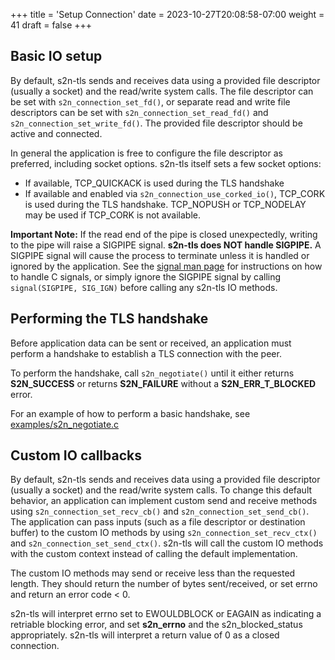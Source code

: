 +++
title = 'Setup Connection'
date = 2023-10-27T20:08:58-07:00
weight = 41
draft = false
+++

## Basic IO setup

By default, s2n-tls sends and receives data using a provided file descriptor
(usually a socket) and the read/write system calls. The file descriptor can be set with
`s2n_connection_set_fd()`, or separate read and write file descriptors can be
set with `s2n_connection_set_read_fd()` and `s2n_connection_set_write_fd()`.
The provided file descriptor should be active and connected.

In general the application is free to configure the file descriptor as preferred,
including socket options. s2n-tls itself sets a few socket options:

* If available, TCP_QUICKACK is used during the TLS handshake
* If available and enabled via `s2n_connection_use_corked_io()`, TCP_CORK is
used during the TLS handshake. TCP_NOPUSH or TCP_NODELAY may be used if TCP_CORK
is not available.

**Important Note:**
If the read end of the pipe is closed unexpectedly, writing to the pipe will raise
a SIGPIPE signal. **s2n-tls does NOT handle SIGPIPE.** A SIGPIPE signal will cause
the process to terminate unless it is handled or ignored by the application.
See the [signal man page](https://linux.die.net/man/2/signal) for instructions on
how to handle C signals, or simply ignore the SIGPIPE signal by calling
`signal(SIGPIPE, SIG_IGN)` before calling any s2n-tls IO methods.

## Performing the TLS handshake

Before application data can be sent or received, an application must perform a handshake
to establish a TLS connection with the peer.

To perform the handshake, call `s2n_negotiate()` until it either returns **S2N_SUCCESS**
or returns **S2N_FAILURE** without a **S2N_ERR_T_BLOCKED** error.

For an example of how to perform a basic handshake, see [examples/s2n_negotiate.c](https://github.com/aws/s2n-tls/blob/main/docs/examples/s2n_negotiate.c)

## Custom IO callbacks

By default, s2n-tls sends and receives data using a provided file descriptor
(usually a socket) and the read/write system calls. To change this default behavior,
an application can implement custom send and receive methods using `s2n_connection_set_recv_cb()`
and `s2n_connection_set_send_cb()`. 
The application can pass inputs (such as a file descriptor or destination buffer)
to the custom IO methods by using `s2n_connection_set_recv_ctx()` and `s2n_connection_set_send_ctx()`.
s2n-tls will call the custom IO methods with the custom context instead of calling
the default implementation.

The custom IO methods may send or receive less than the requested length. They
should return the number of bytes sent/received, or set errno and return an error code < 0.

s2n-tls will interpret errno set to EWOULDBLOCK or EAGAIN as indicating a retriable
blocking error, and set **s2n_errno** and the s2n_blocked_status appropriately.
s2n-tls will interpret a return value of 0 as a closed connection.
